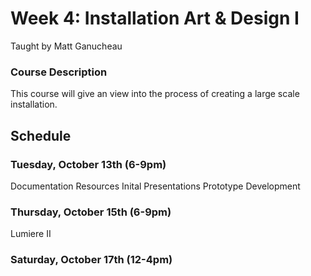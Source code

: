 # Week 4: Installation Art & Design I
Taught by Matt Ganucheau

### Course Description
This course will give an view into the process of creating a large scale installation.

## Schedule
### Tuesday, October 13th (6-9pm)
Documentation
Resources
Inital Presentations
Prototype Development 

### Thursday, October 15th (6-9pm)
Lumiere II

### Saturday, October 17th (12-4pm)

